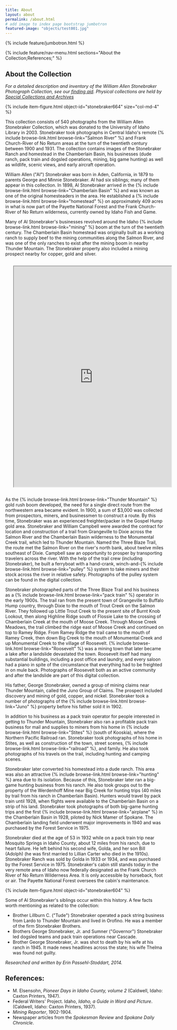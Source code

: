 ```yaml
---
title: About
layout: about
permalink: /about.html
# add image to index page bootstrap jumbotron
featured-image: "objects/test001.jpg"
---
```

{% include feature/jumbotron.html %}

{% include feature/nav-menu.html sections="About the Collection;References;" %}

## About the Collection

*For a detailed description and inventory of the William Allen Stonebraker Photograph Collection, see our [finding aid](http://archiveswest.orbiscascade.org/ark:/80444/xv882414/op=fstyle.aspx?t=k&q=). Physical collections are held by [Special Collections and Archives](https://www.lib.uidaho.edu/special-collections/)*

{% include item-figure.html object-id="stonebraker664" size="col-md-4" %}
 
This collection consists of 540 photographs from the William Allen Stonebraker Collection, which was donated to the University of Idaho Library in 2003. Stonebraker took photographs in Central Idaho's remote {% include browse-link.html browse-link="Salmon River" %} and Frank Church-River of No Return areas at the turn of the twentieth century between
1900 and 1931. The collection contains images of the Stonebraker Ranch and homestead in the Chamberlain Basin, his businesses (dude ranch, pack train and dogsled operations, mining, big game hunting) as well as wildlife, scenic views, and early aircraft operation.

William Allen ("Al") Stonebraker was born in Aden, California, in 1879 to parents George and Minnie Stonebraker. Al had six siblings; many of them appear in this collection. In 1898, Al Stonebraker arrived in the {% include browse-link.html browse-link="Chamberlain Basin" %} and was known as one of the original homesteaders in the area. He established a {% include browse-link.html browse-link="homestead" %} on approximately 409 acres in what is now part of the Payette National Forest and the Frank Church-River of No Return wilderness, currently owned by Idaho Fish and Game.

Many of Al Stonebraker's businesses revolved around the Idaho {% include browse-link.html browse-link="mining" %} boom at the turn of the twentieth century. The Chamberlain Basin homestead was
originally built as a working ranch to supply beef to the mining communities along the Salmon River, and was one of the only ranches to exist after the
mining boom in nearby Thunder Mountain. The Stonebraker property also included a mining prospect nearby for copper, gold and silver.

<iframe src="https://www.google.com/maps/d/embed?mid=zMkSt552ZeaQ.kUIwGBWg0b_Q" style="margin:15px -100px 15px 25px;" class="col-md-6 float-right m-2" width="500" height="700"></iframe>

As the {% include browse-link.html browse-link="Thunder Mountain" %} gold rush boom developed, the need for a single direct route from the northwestern area became evident. In 1900, a sum of $3,000 was collected from prospectors, miners, and businessmen to construct a route.  By this time, Stonebraker was an experienced freighter/packer in the Gospel Hump gold area. Stonebraker and William Campbell were awarded the contract for location and construction of a trail from Grangeville to Dixie across the Salmon River and the Chamberlain Basin wilderness to the Monumental Creek trail, which led to Thunder Mountain.  Named the Three Blaze Trail, the route met the Salmon River on the river's north bank, about twelve miles southeast of Dixie. Campbell saw an opportunity to prosper by transporting travelers across the river. With the help of the trail crew (including Stonebraker), he built a ferryboat with a hand-crank, winch-and-{% include browse-link.html browse-link="pulley" %} system to take miners and their stock across the river in relative safety. Photographs of the pulley system can be found in the digital collection.

Stonebraker photographed parts of the Three Blaze Trail and his business as a {% include browse-link.html browse-link="pack train" %} operator in the early 1900s. The trail ran from the present town of Grangeville to Buffalo Hump country, through Dixie to the mouth of Trout Creek on the Salmon River. They followed up Little Trout Creek to the present site of Burnt Knob Lookout, then along Highline Ridge south of Flossie Lake to the crossing of Chamberlain Creek at the mouth of Moose Creek. Through Moose Creek Meadows, the trail climbed the ridge east of Moose Creek and continued on top to Ramey Ridge. From Ramey Ridge the trail came to the mouth of Ramey Creek, then down Big Creek to the mouth of Monumental Creek and up Monumental Creek to the village of Roosevelt. {% include browse-link.html browse-link="Roosevelt" %} was a mining town that later became a lake after a landslide devastated the town. Roosevelt itself had many substantial buildings, including a post office and laundry, and every saloon had a piano in spite of the circumstance that everything had to be freighted in on mule back. Photographs of Roosevelt both as an active community and after the landslide are part of this digital collection.

His father, George Stonebraker, owned a group of mining claims near Thunder Mountain, called the Juno Group of Claims. The prospect included discovery and mining of gold, copper, and nickel. Stonebraker took a number of photographs of the {% include browse-link.html browse-link="Juno" %} property before his father sold it in 1902.

In addition to his business as a pack train operator for people interested in getting to Thunder Mountain, Stonebraker also ran a profitable pack train
business for mail and supplies to miners from his home in {% include browse-link.html browse-link="Stites" %} (south of Kooskia), where the Northern Pacific Railroad ran. Stonebraker took photographs
of his home in Stites, as well as construction of the town, street scenes, {% include browse-link.html browse-link="railroad" %}, and family. He also took photographs of his travels on the trail,
including hunting and camping scenes.

Stonebraker later converted his homestead into a dude ranch. This area was also an attractive {% include browse-link.html browse-link="hunting" %} area due to its isolation. Because of this,
Stonebraker later ran a big-game hunting business from his ranch. He also took groups out to the property of the Werdenhoff Mine near Big Creek for hunting trips (40 miles by trail from his ranch in Chamberlain Basin). Hunters would travel by pack train until 1928, when flights were available to the
Chamberlain Basin on a strip of his land. Stonebraker took photographs of both big-game
hunting trips and the first {% include browse-link.html browse-link="airplane" %} in the Chamberlain Basin in 1928, piloted by Nick Mamer of Spokane. The Chamberlain landing field underwent major improvements in 1940 and was purchased by the Forest Service in 1975. 

Stonebraker died at the age of 53 in 1932 while on a pack train trip near Mosquito Springs in Idaho County, about 12 miles from his ranch, due to heart
failure. He left behind his second wife, Golda, and her son Bill (Adolph) (he was first married to Lillian Carter who died in the 1910s). Stonebraker Ranch was sold by Golda in 1933 or 1934, and was purchased by the Forest Service in 1975. Stonebraker's cabin still stands today in the very remote area of Idaho now federally designated as the Frank Church River of No Return Wilderness Area. It is only accessible by horseback, foot or air. The Payette National Forest oversees the cabin's maintenance. 

{% include item-figure.html object-id="stonebraker604" %}


Some of Al Stonebraker's siblings occur within this history. A few facts worth mentioning as related to the collection:

- Brother Lillburn C. ("Tude") Stonebraker operated a pack string business from Lardo to Thunder Mountain and lived in Orofino. He was a member of the
	firm Stonebraker Brothers.
- Brothers George Stonebraker, Jr. and Sumner ("Governor") Stonebraker led dogsled teams and pack train operations near Cascade.
- Brother George Stonebraker, Jr. was shot to death by his wife at his ranch in 1945. It made news headlines across the state; his wife Thelma was
	found not guilty.


*Researched and written by Erin Passehl-Stoddart, 2014.*

## References:

- M. Elsensohn, *Pioneer Days in Idaho County, volume 2* (Caldwell, Idaho: Caxton Printers, 1947).
- Federal Writers' Project. Idaho, *Idaho, a Guide in Word and Picture*. (Caldwell, Idaho: Caxton Printers, 1937).
- *Mining Reporter*, 1902-1904.
- Newspaper articles from the *Spokesman Review* and *Spokane Daily Chronicle*.
